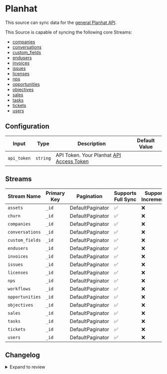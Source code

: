 # Planhat

This source can sync data for the [general Planhat API](https://docs.planhat.com/).

This Source is capable of syncing the following core Streams:

- [companies](https://docs.planhat.com/#companies)
- [conversations](https://docs.planhat.com/#conversations)
- [custom_fields](https://docs.planhat.com/#custom_fields)
- [endusers](https://docs.planhat.com/#endusers)
- [invoices](https://docs.planhat.com/#invoices)
- [issues](https://docs.planhat.com/#issues)
- [licenses](https://docs.planhat.com/#licenses)
- [nps](https://docs.planhat.com/#nps)
- [opportunities](https://docs.planhat.com/#opportunities)
- [objectives](https://docs.planhat.com/#objectives)
- [sales](https://docs.planhat.com/#sales)
- [tasks](https://docs.planhat.com/#tasks)
- [tickets](https://docs.planhat.com/#tickets)
- [users](https://docs.planhat.com/#users)

## Configuration

| Input       | Type     | Description                                                                          | Default Value |
| ----------- | -------- | ------------------------------------------------------------------------------------ | ------------- |
| `api_token` | `string` | API Token. Your Planhat [API Access Token](https://docs.planhat.com/#authentication) |               |

## Streams

| Stream Name     | Primary Key | Pagination       | Supports Full Sync | Supports Incremental |
| --------------- | ----------- | ---------------- | ------------------ | -------------------- |
| `assets`        | `_id`       | DefaultPaginator | ✅                 | ❌                   |
| `churn`         | `_id`       | DefaultPaginator | ✅                 | ❌                   |
| `companies`     | `_id`       | DefaultPaginator | ✅                 | ❌                   |
| `conversations` | `_id`       | DefaultPaginator | ✅                 | ❌                   |
| `custom_fields` | `_id`       | DefaultPaginator | ✅                 | ❌                   |
| `endusers`      | `_id`       | DefaultPaginator | ✅                 | ❌                   |
| `invoices`      | `_id`       | DefaultPaginator | ✅                 | ❌                   |
| `issues`        | `_id`       | DefaultPaginator | ✅                 | ❌                   |
| `licenses`      | `_id`       | DefaultPaginator | ✅                 | ❌                   |
| `nps`           | `_id`       | DefaultPaginator | ✅                 | ❌                   |
| `workflows`     | `_id`       | DefaultPaginator | ✅                 | ❌                   |
| `opportunities` | `_id`       | DefaultPaginator | ✅                 | ❌                   |
| `objectives`    | `_id`       | DefaultPaginator | ✅                 | ❌                   |
| `sales`         | `_id`       | DefaultPaginator | ✅                 | ❌                   |
| `tasks`         | `_id`       | DefaultPaginator | ✅                 | ❌                   |
| `tickets`       | `_id`       | DefaultPaginator | ✅                 | ❌                   |
| `users`         | `_id`       | DefaultPaginator | ✅                 | ❌                   |

## Changelog

<details>
  <summary>Expand to review</summary>

| Version | Date       | Pull Request | Subject                                              |
| ------- | ---------- | ------------ | ---------------------------------------------------- |
| 0.0.20 | 2025-04-05 | [57352](https://github.com/airbytehq/airbyte/pull/57352) | Update dependencies |
| 0.0.19 | 2025-03-29 | [56761](https://github.com/airbytehq/airbyte/pull/56761) | Update dependencies |
| 0.0.18 | 2025-03-22 | [56176](https://github.com/airbytehq/airbyte/pull/56176) | Update dependencies |
| 0.0.17 | 2025-03-08 | [55542](https://github.com/airbytehq/airbyte/pull/55542) | Update dependencies |
| 0.0.16 | 2025-03-01 | [55008](https://github.com/airbytehq/airbyte/pull/55008) | Update dependencies |
| 0.0.15 | 2025-02-23 | [54583](https://github.com/airbytehq/airbyte/pull/54583) | Update dependencies |
| 0.0.14 | 2025-02-15 | [53464](https://github.com/airbytehq/airbyte/pull/53464) | Update dependencies |
| 0.0.13 | 2025-02-01 | [52496](https://github.com/airbytehq/airbyte/pull/52496) | Update dependencies |
| 0.0.12 | 2025-01-18 | [51857](https://github.com/airbytehq/airbyte/pull/51857) | Update dependencies |
| 0.0.11 | 2025-01-11 | [51345](https://github.com/airbytehq/airbyte/pull/51345) | Update dependencies |
| 0.0.10 | 2024-12-28 | [50675](https://github.com/airbytehq/airbyte/pull/50675) | Update dependencies |
| 0.0.9 | 2024-12-21 | [50270](https://github.com/airbytehq/airbyte/pull/50270) | Update dependencies |
| 0.0.8 | 2024-12-14 | [49672](https://github.com/airbytehq/airbyte/pull/49672) | Update dependencies |
| 0.0.7 | 2024-12-12 | [49347](https://github.com/airbytehq/airbyte/pull/49347) | Update dependencies |
| 0.0.6 | 2024-12-11 | [49102](https://github.com/airbytehq/airbyte/pull/49102) | Starting with this version, the Docker image is now rootless. Please note that this and future versions will not be compatible with Airbyte versions earlier than 0.64 |
| 0.0.5 | 2024-11-04 | [48157](https://github.com/airbytehq/airbyte/pull/48157) | Update dependencies |
| 0.0.4 | 2024-10-29 | [47778](https://github.com/airbytehq/airbyte/pull/47778) | Update dependencies |
| 0.0.3 | 2024-10-28 | [47625](https://github.com/airbytehq/airbyte/pull/47625) | Update dependencies |
| 0.0.2 | 2024-09-30 | [46271](https://github.com/airbytehq/airbyte/pull/46271) | Documentation update |
| 0.0.1   | 2024-08-22 |              | Initial release by natikgadzhi via Connector Builder |

</details>
